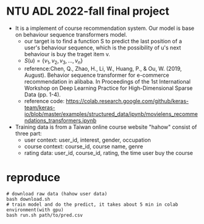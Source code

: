 # NTU ADL 2022-fall final project

+ It is a implement of course recommendation system. Our model is base on behaviour sequence transformers model.
    + our target is to find a function S to predict the last position of a user's behaviour sequence, which is the possibility of u's next behaviour is buy the traget item v.
    + $S(u)=\{v_1,v_2,v_3,...,v_n\}$
    + reference:Chen, Q., Zhao, H., Li, W., Huang, P., & Ou, W. (2019, August). Behavior sequence transformer for e-commerce recommendation in alibaba. In Proceedings of the 1st International Workshop on Deep Learning Practice for High-Dimensional Sparse Data (pp. 1-4).
    + reference code: https://colab.research.google.com/github/keras-team/keras-io/blob/master/examples/structured_data/ipynb/movielens_recommendations_transformers.ipynb
+ Training data is from a Taiwan online course website "hahow" consist of three part:
    + user context: user_id, interest, gender, occupation
    + course context: course_id, course name, genre
    + rating data: user_id, course_id, rating, the time user buy the course

# reproduce
```shell
# download raw data (hahow user data)
bash download.sh
# train model and do the predict, it takes about 5 min in colab environment(with gpu)
bash run.sh path/to/pred.csv
```

